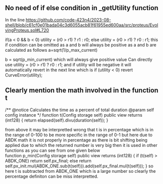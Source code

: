 ## No need of if else condition in _getUtility function 
In the line https://github.com/code-423n4/2023-08-shell/blob/c61cf0e01bada04c3d6055acb81f61955ed600aa/src/proteus/EvolvingProteus.sol#L720

if(a < 0 && b < 0) utility = (r0 > r1) ? r1 : r0;
        else utility = (r0 > r1) ? r0 : r1;
this if condition can be omitted as a and b will always be positive as a and b are calculated as follows  a=sqrt(1/p_max_current)

b = sqrt(p_min_current) which will always give positive value
Can directly use utility = (r0 > r1) ? r0 : r1; and if utility will be negative it will automatically revert in the next line which is 
if (utility < 0) revert CurveError(utility);
 ## Clearly mention the math involved in the function t

/**
       @notice Calculates the time as a percent of total duration
       @param self config instance
    */
    function t(Config storage self) public view returns (int128) {
        return elapsed(self).divu(duration(self));
    }

from above it may be interpretted wrong that t is in percentage which is in the range of 0-100 to be more specific in the range of 0-1 but here due to ABDK math it is not properly in percentage as there is bit shifting being applied due to which the returned number is very big then it is used in other functions as you can see from one given below   
function p_min(Config storage self) public view returns (int128) {
        if (t(self) > ABDK_ONE) return self.px_final;
        else return self.px_init.mul(ABDK_ONE.sub(t(self))).add(self.px_final.mul(t(self)));
    }
   so here t is subtracted from ABDK_ONE which is a large number so clearly the percentage definiton can be miss interpretted.